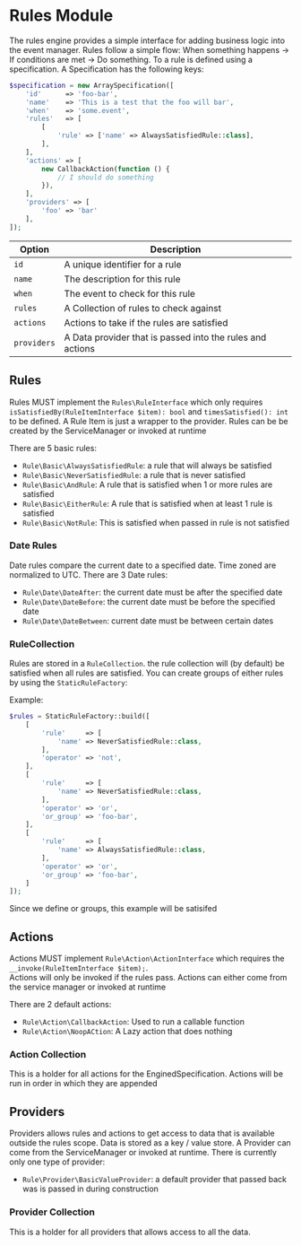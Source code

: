 # Rules Module

The rules engine provides a simple interface for adding business logic into the event manager.  Rules follow
a simple flow: When something happens -> If conditions are met -> Do something.  To a rule is defined using a 
specification.  A Specification has the following keys:

```php
$specification = new ArraySpecification([
    'id'      => 'foo-bar',
    'name'    => 'This is a test that the foo will bar',
    'when'    => 'some.event',
    'rules'   => [
        [
            'rule' => ['name' => AlwaysSatisfiedRule::class],
        ],
    ],
    'actions' => [
        new CallbackAction(function () {
            // I should do something
        }),
    ],
    'providers' => [
        'foo' => 'bar'
    ],
]);
```

Option        | Description
------------- | -----------
`id`          | A unique identifier for a rule
`name`        | The description for this rule
`when`        | The event to check for this rule
`rules`       | A Collection of rules to check against
`actions`     | Actions to take if the rules are satisfied
`providers`   | A Data provider that is passed into the rules and actions

## Rules

Rules MUST implement the ```Rules\RuleInterface``` which only requires ```isSatisfiedBy(RuleItemInterface $item): bool``` 
and ```timesSatisfied(): int``` to be defined.  A Rule Item is just a wrapper to the provider.  Rules can be be created
by the ServiceManager or invoked at runtime 

There are 5 basic rules:

- `Rule\Basic\AlwaysSatisfiedRule`: a rule that will always be satisfied
- `Rule\Basic\NeverSatisfiedRule`: a rule that is never satisfied
- `Rule\Basic\AndRule`: A rule that is satisfied when 1 or more rules are satisfied
- `Rule\Basic\EitherRule`: A rule that is satisfied when at least 1 rule is satisfied
- `Rule\Basic\NotRule`: This is satisfied when passed in rule is not satisfied 

### Date Rules

Date rules compare the current date to a specified date.  Time zoned are normalized to UTC.  There are 3 Date rules:

- `Rule\Date\DateAfter`: the current date must be after the specified date 
- `Rule\Date\DateBefore`: the current date must be before the specified date
- `Rule\Date\DateBetween`: current date must be between certain dates

### RuleCollection

Rules are stored in a ```RuleCollection```.  the rule collection will (by default) be satisfied when all rules are 
satisfied.   You can create groups of either rules by using the ```StaticRuleFactory```:

Example:

```php
$rules = StaticRuleFactory::build([
    [
        'rule'     => [
            'name' => NeverSatisfiedRule::class,
        ],
        'operator' => 'not',
    ],
    [
        'rule'     => [
            'name' => NeverSatisfiedRule::class,
        ],
        'operator' => 'or',
        'or_group' => 'foo-bar',
    ],
    [
        'rule'     => [
            'name' => AlwaysSatisfiedRule::class,
        ],
        'operator' => 'or',
        'or_group' => 'foo-bar',
    ]
]);
```

Since we define or groups, this example will be satisifed

## Actions

Actions MUST implement ```Rule\Action\ActionInterface``` which requires the ```__invoke(RuleItemInterface $item);```.  
Actions will only be invoked if the rules pass.  Actions can either come from the service manager or invoked at runtime

There are 2 default actions:

- `Rule\Action\CallbackAction`: Used to run a callable function
- `Rule\Action\NoopACtion`: A Lazy action that does nothing

### Action Collection

This is a holder for all actions for the EnginedSpecification.  Actions will be run in order in which they are appended

## Providers

Providers allows rules and actions to get access to data that is available outside the rules scope.  Data is stored as 
a key / value store.  A Provider can come from the ServiceManager or invoked at runtime.  There is currently only one 
type of provider:

- `Rule\Provider\BasicValueProvider`: a default provider that passed back was is passed in during construction 

### Provider Collection

This is a holder for all providers that allows access to all the data.  



